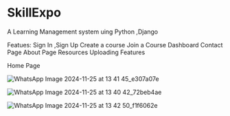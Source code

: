 # SkillExpo
A Learning Management system  uing Python ,Django

Featues:
Sign In ,Sign Up
Create a course
Join a Course
Dashboard
Contact Page 
About Page
Resources Uploading Features


Home Page


![WhatsApp Image 2024-11-25 at 13 41 45_e307a07e](https://github.com/user-attachments/assets/b75572d0-7413-4d2c-b127-6a06fc38e7e3)


![WhatsApp Image 2024-11-25 at 13 40 42_72beb4ae](https://github.com/user-attachments/assets/bfd3d908-4621-4c1e-91d1-0fa69fbeb6ba)


![WhatsApp Image 2024-11-25 at 13 42 50_f1f6062e](https://github.com/user-attachments/assets/2fa37a49-2faa-4200-a346-edbbc9efaff4)


